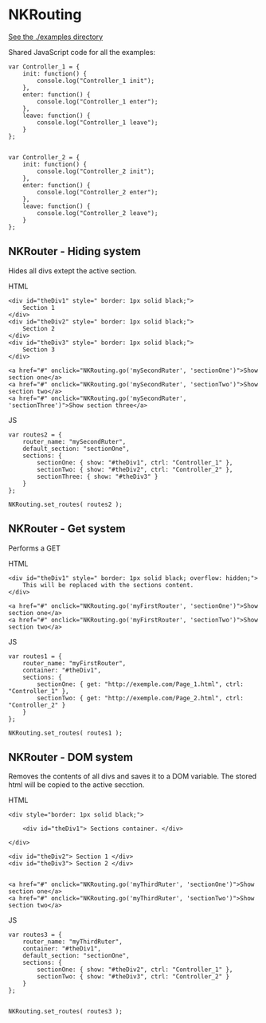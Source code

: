 # NKRouting

[See the ./examples directory](./examples)


Shared JavaScript code for all the examples:


    var Controller_1 = {
        init: function() {
            console.log("Controller_1 init");
        },
        enter: function() {
            console.log("Controller_1 enter");
        },
        leave: function() {
            console.log("Controller_1 leave");
        }
    };


    var Controller_2 = {
        init: function() {
            console.log("Controller_2 init");
        },
        enter: function() {
            console.log("Controller_2 enter");
        },
        leave: function() {
            console.log("Controller_2 leave");
        }
    };




NKRouter - Hiding system
----------------------------------------------------------------------------
Hides all divs extept the active section.

HTML

    <div id="theDiv1" style=" border: 1px solid black;">
        Section 1
    </div>
    <div id="theDiv2" style=" border: 1px solid black;">
        Section 2
    </div>
    <div id="theDiv3" style=" border: 1px solid black;">
        Section 3
    </div>

    <a href="#" onclick="NKRouting.go('mySecondRuter', 'sectionOne')">Show section one</a>
    <a href="#" onclick="NKRouting.go('mySecondRuter', 'sectionTwo')">Show section two</a>
    <a href="#" onclick="NKRouting.go('mySecondRuter', 'sectionThree')">Show section three</a>

JS

    var routes2 = {
        router_name: "mySecondRuter",
        default_section: "sectionOne",
        sections: {
            sectionOne: { show: "#theDiv1", ctrl: "Controller_1" },
            sectionTwo: { show: "#theDiv2", ctrl: "Controller_2" },
            sectionThree: { show: "#theDiv3" }
        }
    };

    NKRouting.set_routes( routes2 );



NKRouter - Get system
----------------------------------------------------------------------------
Performs a GET

HTML

    <div id="theDiv1" style=" border: 1px solid black; overflow: hidden;">
        This will be replaced with the sections content.
    </div>

    <a href="#" onclick="NKRouting.go('myFirstRouter', 'sectionOne')">Show section one</a>
    <a href="#" onclick="NKRouting.go('myFirstRouter', 'sectionTwo')">Show section two</a>

JS

    var routes1 = {
        router_name: "myFirstRouter",
        container: "#theDiv1",
        sections: {
            sectionOne: { get: "http://exemple.com/Page_1.html", ctrl: "Controller_1" },
            sectionTwo: { get: "http://exemple.com/Page_2.html", ctrl: "Controller_2" }
        }
    };

    NKRouting.set_routes( routes1 );



NKRouter - DOM system
----------------------------------------------------------------------------
Removes the contents of all divs and saves it to a DOM variable.
The stored html will be copied to the active secction.

HTML

    <div style="border: 1px solid black;">

        <div id="theDiv1"> Sections container. </div>

    </div>

    <div id="theDiv2"> Section 1 </div>
    <div id="theDiv3"> Section 2 </div>


    <a href="#" onclick="NKRouting.go('myThirdRuter', 'sectionOne')">Show section one</a>
    <a href="#" onclick="NKRouting.go('myThirdRuter', 'sectionTwo')">Show section two</a>

JS

    var routes3 = {
        router_name: "myThirdRuter",
        container: "#theDiv1",
        default_section: "sectionOne",
        sections: {
            sectionOne: { show: "#theDiv2", ctrl: "Controller_1" },
            sectionTwo: { show: "#theDiv3", ctrl: "Controller_2" }
        }
    };


    NKRouting.set_routes( routes3 );